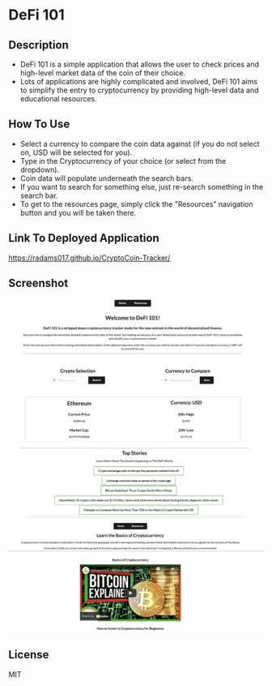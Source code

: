 # DeFi 101

## Description
- DeFi 101 is a simple application that allows the user to check prices and high-level market data of the coin of their choice. 
- Lots of applications are highly complicated and involved, DeFi 101 aims to simplify the entry to cryptocurrency by providing high-level 
data and educational resources.

## How To Use
- Select a currency to compare the coin data against (if you do not select on, USD will be selected for you).
- Type in the Cryptocurrency of your choice (or select from the dropdown).
- Coin data will populate underneath the search bars. 
- If you want to search for something else, just re-search something in the search bar. 
- To get to the resources page, simply click the "Resources" navigation button and you will be taken there. 

## Link To Deployed Application
https://radams017.github.io/CryptoCoin-Tracker/

## Screenshot
![main app image](assets/img/main.png)
![top stories image](assets/img/news.png)
![resources image](assets/img/resources.png)

## License
MIT
